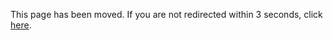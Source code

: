 <html>
    <head>
     <meta charset="UTF-8" />
     <meta http-equiv="refresh" content="3; URL=https://www.mathmountains.org" />
   </head>
   <body>
     <p>This page has been moved. If you are not redirected within 3 seconds, click <a href="https://www.mathmountains.org">here</a>.</p>
   </body>
</html>
